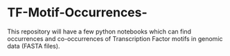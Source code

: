 # TF-Motif-Occurrences-
This repository will have a few python notebooks which can find occurrences and co-occurrences of Transcription Factor motifs in genomic data (FASTA files).
